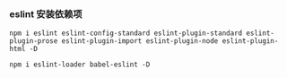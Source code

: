 
### eslint 安装依赖项

```
npm i eslint eslint-config-standard eslint-plugin-standard eslint-plugin-prose eslint-plugin-import eslint-plugin-node eslint-plugin-html -D 
``` 

```
npm i eslint-loader babel-eslint -D
```
